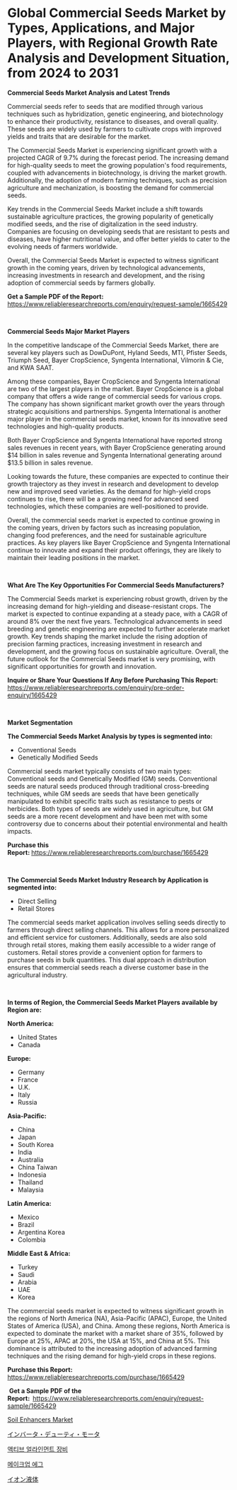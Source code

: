 <p><h1>Global Commercial Seeds Market by Types, Applications, and Major Players, with Regional Growth Rate Analysis and Development Situation, from 2024 to 2031</h1></p><p><strong>Commercial Seeds Market Analysis and Latest Trends</strong></p>
<p><p>Commercial seeds refer to seeds that are modified through various techniques such as hybridization, genetic engineering, and biotechnology to enhance their productivity, resistance to diseases, and overall quality. These seeds are widely used by farmers to cultivate crops with improved yields and traits that are desirable for the market.</p><p>The Commercial Seeds Market is experiencing significant growth with a projected CAGR of 9.7% during the forecast period. The increasing demand for high-quality seeds to meet the growing population's food requirements, coupled with advancements in biotechnology, is driving the market growth. Additionally, the adoption of modern farming techniques, such as precision agriculture and mechanization, is boosting the demand for commercial seeds.</p><p>Key trends in the Commercial Seeds Market include a shift towards sustainable agriculture practices, the growing popularity of genetically modified seeds, and the rise of digitalization in the seed industry. Companies are focusing on developing seeds that are resistant to pests and diseases, have higher nutritional value, and offer better yields to cater to the evolving needs of farmers worldwide.</p><p>Overall, the Commercial Seeds Market is expected to witness significant growth in the coming years, driven by technological advancements, increasing investments in research and development, and the rising adoption of commercial seeds by farmers globally.</p></p>
<p><strong>Get a Sample PDF of the Report:&nbsp;</strong> <a href="https://www.reliableresearchreports.com/enquiry/request-sample/1665429">https://www.reliableresearchreports.com/enquiry/request-sample/1665429</a></p>
<p>&nbsp;</p>
<p><strong>Commercial Seeds Major Market Players</strong></p>
<p><p>In the competitive landscape of the Commercial Seeds Market, there are several key players such as DowDuPont, Hyland Seeds, MTI, Pfister Seeds, Triumph Seed, Bayer CropScience, Syngenta International, Vilmorin & Cie, and KWA SAAT. </p><p>Among these companies, Bayer CropScience and Syngenta International are two of the largest players in the market. Bayer CropScience is a global company that offers a wide range of commercial seeds for various crops. The company has shown significant market growth over the years through strategic acquisitions and partnerships. Syngenta International is another major player in the commercial seeds market, known for its innovative seed technologies and high-quality products.</p><p>Both Bayer CropScience and Syngenta International have reported strong sales revenues in recent years, with Bayer CropScience generating around $14 billion in sales revenue and Syngenta International generating around $13.5 billion in sales revenue.</p><p>Looking towards the future, these companies are expected to continue their growth trajectory as they invest in research and development to develop new and improved seed varieties. As the demand for high-yield crops continues to rise, there will be a growing need for advanced seed technologies, which these companies are well-positioned to provide.</p><p>Overall, the commercial seeds market is expected to continue growing in the coming years, driven by factors such as increasing population, changing food preferences, and the need for sustainable agriculture practices. As key players like Bayer CropScience and Syngenta International continue to innovate and expand their product offerings, they are likely to maintain their leading positions in the market.</p></p>
<p>&nbsp;</p>
<p><strong>What Are The Key Opportunities For Commercial Seeds Manufacturers?</strong></p>
<p><p>The Commercial Seeds market is experiencing robust growth, driven by the increasing demand for high-yielding and disease-resistant crops. The market is expected to continue expanding at a steady pace, with a CAGR of around 8% over the next five years. Technological advancements in seed breeding and genetic engineering are expected to further accelerate market growth. Key trends shaping the market include the rising adoption of precision farming practices, increasing investment in research and development, and the growing focus on sustainable agriculture. Overall, the future outlook for the Commercial Seeds market is very promising, with significant opportunities for growth and innovation.</p></p>
<p><strong>Inquire or Share Your Questions If Any Before Purchasing This Report:</strong> <a href="https://www.reliableresearchreports.com/enquiry/pre-order-enquiry/1665429">https://www.reliableresearchreports.com/enquiry/pre-order-enquiry/1665429</a></p>
<p>&nbsp;</p>
<p><strong>Market Segmentation</strong></p>
<p><strong>The Commercial Seeds Market Analysis by types is segmented into:</strong></p>
<p><ul><li>Conventional Seeds</li><li>Genetically Modified Seeds</li></ul></p>
<p><p>Commercial seeds market typically consists of two main types: Conventional seeds and Genetically Modified (GM) seeds. Conventional seeds are natural seeds produced through traditional cross-breeding techniques, while GM seeds are seeds that have been genetically manipulated to exhibit specific traits such as resistance to pests or herbicides. Both types of seeds are widely used in agriculture, but GM seeds are a more recent development and have been met with some controversy due to concerns about their potential environmental and health impacts.</p></p>
<p><strong>Purchase this Report:&nbsp;</strong><a href="https://www.reliableresearchreports.com/purchase/1665429">https://www.reliableresearchreports.com/purchase/1665429</a></p>
<p>&nbsp;</p>
<p><strong>The Commercial Seeds Market Industry Research by Application is segmented into:</strong></p>
<p><ul><li>Direct Selling</li><li>Retail Stores</li></ul></p>
<p><p>The commercial seeds market application involves selling seeds directly to farmers through direct selling channels. This allows for a more personalized and efficient service for customers. Additionally, seeds are also sold through retail stores, making them easily accessible to a wider range of customers. Retail stores provide a convenient option for farmers to purchase seeds in bulk quantities. This dual approach in distribution ensures that commercial seeds reach a diverse customer base in the agricultural industry.</p></p>
<p>&nbsp;</p>
<p><strong>In terms of Region, the Commercial Seeds Market Players available by Region are:</strong></p>
<p>
    <p> <strong> North America: </strong>
        <ul>
            <li>United States</li>
            <li>Canada</li>
        </ul>
        </p> 
    <p> <strong> Europe: </strong>
        <ul>
            <li>Germany</li>
            <li>France</li>
            <li>U.K.</li>
            <li>Italy</li>
            <li>Russia</li>
        </ul>
        </p> 
    <p> <strong> Asia-Pacific: </strong>
        <ul>
            <li>China</li>
            <li>Japan</li>
            <li>South Korea</li>
            <li>India</li>
            <li>Australia</li>
            <li>China Taiwan</li>
            <li>Indonesia</li>
            <li>Thailand</li>
            <li>Malaysia</li>
        </ul>
        </p> 
    <p> <strong> Latin America: </strong>
        <ul>
            <li>Mexico</li>
            <li>Brazil</li>
            <li>Argentina Korea</li>
            <li>Colombia</li>
        </ul>
        </p> 
    <p> <strong> Middle East & Africa: </strong>
        <ul>
            <li>Turkey</li>
            <li>Saudi</li>
            <li>Arabia</li>
            <li>UAE</li>
            <li>Korea</li>
        </ul>
    </p>
    </p>
<p><p>The commercial seeds market is expected to witness significant growth in the regions of North America (NA), Asia-Pacific (APAC), Europe, the United States of America (USA), and China. Among these regions, North America is expected to dominate the market with a market share of 35%, followed by Europe at 25%, APAC at 20%, the USA at 15%, and China at 5%. This dominance is attributed to the increasing adoption of advanced farming techniques and the rising demand for high-yield crops in these regions.</p></p>
<p><strong>Purchase this Report: </strong><a href="https://www.reliableresearchreports.com/purchase/1665429">https://www.reliableresearchreports.com/purchase/1665429</a></p>
<p>&nbsp;<strong>Get a Sample PDF of the Report:&nbsp;&nbsp;</strong><a href="https://www.reliableresearchreports.com/enquiry/request-sample/1665429">https://www.reliableresearchreports.com/enquiry/request-sample/1665429</a></p>
<p><strong></strong></p>
<p><p><a href="https://github.com/moyahfrancoestellec51j635wcx/Market-Research-Report-List-1/blob/main/soil-enhancers-market.md">Soil Enhancers Market</a></p><p><a href="https://medium.com/@dathomson6534/%E3%82%A4%E3%83%B3%E3%83%90%E3%83%BC%E3%82%BF%E7%94%A8%E3%83%A2%E3%83%BC%E3%82%BF%E3%81%AE%E5%B8%82%E5%A0%B4%E8%A6%8F%E6%A8%A1-cagr-%E3%83%88%E3%83%AC%E3%83%B3%E3%83%89-2024%E5%B9%B4%E3%81%8B%E3%82%892030%E5%B9%B4-3a36b900b351">インバータ・デューティ・モータ</a></p><p><a href="https://medium.com/@danielneavesallisons03mba/%ED%99%9C%EC%84%B1-%EC%A0%95%EB%A0%AC-%EC%9E%A5%EB%B9%84-%EC%8B%9C%EC%9E%A5-%EC%A0%90%EC%9C%A0%EC%9C%A8-%EB%B3%80%ED%99%94-%EB%B0%8F-%EC%8B%9C%EC%9E%A5-%EC%84%B1%EC%9E%A5-%EB%8F%99%ED%96%A5-2024%EB%85%84-2031%EB%85%84-123f95c7a299">액티브 얼라인먼트 장비</a></p><p><a href="https://medium.com/@danielneavesallisons03mba/%ED%99%94%EC%9E%A5%ED%92%88-%EC%97%90%EA%B7%B8-%EC%8B%9C%EC%9E%A5-%EB%B3%B4%EA%B3%A0%EC%84%9C%EB%8A%94-%EC%9D%B4-%EC%8B%9C%EC%9E%A5%EC%9D%98-%EC%B5%9C%EC%8B%A0-%ED%8A%B8%EB%A0%8C%EB%93%9C%EC%99%80-%EC%84%B1%EC%9E%A5-%EA%B8%B0%ED%9A%8C%EB%A5%BC-%EB%B3%B4%EC%97%AC%EC%A4%8D%EB%8B%88%EB%8B%A4-950ac9c7a5a1">메이크업 에그</a></p><p><a href="https://medium.com/@dathomson6534/%E3%82%A4%E3%82%AA%E3%83%B3%E6%B6%B2%E4%BD%93%E5%B8%82%E5%A0%B4%E3%83%AC%E3%83%9D%E3%83%BC%E3%83%88%E3%81%AF-%E3%81%93%E3%81%AE%E5%B8%82%E5%A0%B4%E3%81%AE%E6%9C%80%E6%96%B0%E3%81%AE%E3%83%88%E3%83%AC%E3%83%B3%E3%83%89%E3%81%A8%E6%88%90%E9%95%B7%E6%A9%9F%E4%BC%9A%E3%82%92%E6%98%8E%E3%82%89%E3%81%8B%E3%81%AB%E3%81%97%E3%81%A6%E3%81%84%E3%81%BE%E3%81%99-10951320cdd6">イオン液体</a></p></p>